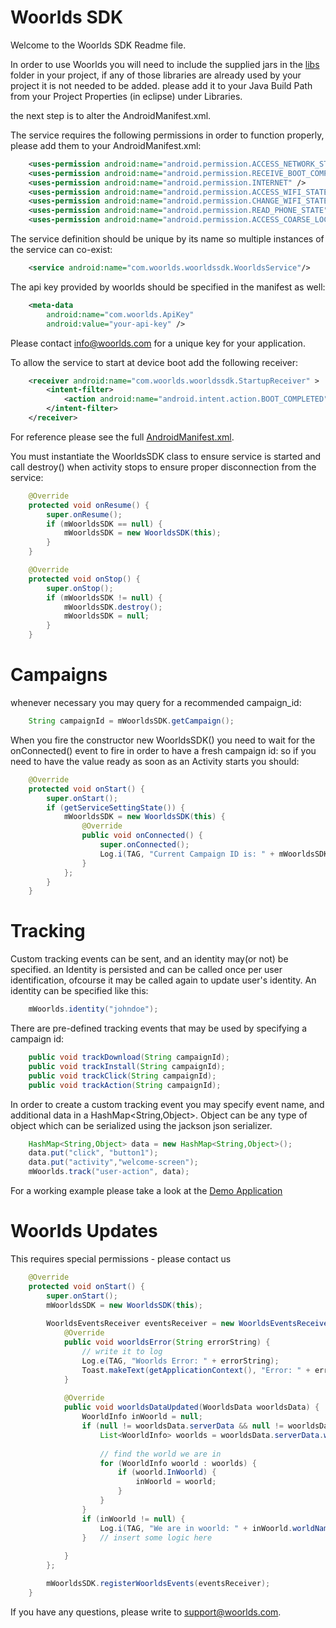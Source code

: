 Woorlds SDK
============

Welcome to the Woorlds SDK Readme file.

In order to use Woorlds you will need to include the supplied jars in the [libs](WoorldsDemo/libs) folder in your project, if any of those libraries are already used by your project it is not needed to be added. please add it to your Java Build Path from your Project Properties (in eclipse) under Libraries.

the next step is to alter the AndroidManifest.xml.

The service requires the following permissions in order to function properly, please add them to your AndroidManifest.xml:
```xml
    <uses-permission android:name="android.permission.ACCESS_NETWORK_STATE" />
    <uses-permission android:name="android.permission.RECEIVE_BOOT_COMPLETED" />
    <uses-permission android:name="android.permission.INTERNET" />
    <uses-permission android:name="android.permission.ACCESS_WIFI_STATE" />
    <uses-permission android:name="android.permission.CHANGE_WIFI_STATE" />
    <uses-permission android:name="android.permission.READ_PHONE_STATE" />
    <uses-permission android:name="android.permission.ACCESS_COARSE_LOCATION" />
```
The service definition should be unique by its name so multiple instances of the service can co-exist:

```xml
    <service android:name="com.woorlds.woorldssdk.WoorldsService"/>
```

The api key provided by woorlds should be specified in the manifest as well:
```xml
    <meta-data
        android:name="com.woorlds.ApiKey"
        android:value="your-api-key" />
```

Please contact info@woorlds.com for a unique key for your application.

To allow the service to start at device boot add the following receiver:
```xml
    <receiver android:name="com.woorlds.woorldssdk.StartupReceiver" >
        <intent-filter>
            <action android:name="android.intent.action.BOOT_COMPLETED" />
        </intent-filter>
    </receiver>
```
For reference please see the full [AndroidManifest.xml](WoorldsDemo/AndroidManifest.xml).


You must instantiate the WoorldsSDK class to ensure service is started and call destroy() when activity stops to ensure proper disconnection from the service:
```java
    @Override
    protected void onResume() {
        super.onResume();
        if (mWoorldsSDK == null) {
            mWoorldsSDK = new WoorldsSDK(this);
        }
    }

    @Override
    protected void onStop() {
        super.onStop();
        if (mWoorldsSDK != null) {
            mWoorldsSDK.destroy();
            mWoorldsSDK = null;
        }
    }

```

Campaigns
=========
whenever necessary you may query for a recommended campaign_id:
```java
    String campaignId = mWoorldsSDK.getCampaign();
```

When you fire the constructor new WoorldsSDK() you need to wait for the onConnected() event to fire in order to have a fresh campaign id:
so if you need to have the value ready as soon as an Activity starts you should:

```java
    @Override
    protected void onStart() {
        super.onStart();
        if (getServiceSettingState()) {
            mWoorldsSDK = new WoorldsSDK(this) {
                @Override
                public void onConnected() {                 
                    super.onConnected();
                    Log.i(TAG, "Current Campaign ID is: " + mWoorldsSDK.getCampaign()); 
                }
            };
        }
    }

```



Tracking
========
Custom tracking events can be sent, and an identity may(or not) be specified. an Identity is persisted and can be called once per user identification, ofcourse it may be called again to update user's identity. An identity can be specified like this:

```java
    mWoorlds.identity("johndoe");
```

There are pre-defined tracking events that may be used by specifying a campaign id:

```java
    public void trackDownload(String campaignId);
    public void trackInstall(String campaignId);
    public void trackClick(String campaignId);
    public void trackAction(String campaignId);
```

In order to create a custom tracking event you may specify event name, and additional data in a HashMap<String,Object>. Object can be any type of object which can be serialized using the jackson json serializer.
```java
    HashMap<String,Object> data = new HashMap<String,Object>();
    data.put("click", "button1");
    data.put("activity","welcome-screen");
    mWoorlds.track("user-action", data);
```
For a working example please take a look at the [Demo Application](WoorldsDemo/src/com/example/woorldsdemo/DemoActivity.java)


Woorlds Updates
===============
This requires special permissions - please contact us


```java
    @Override
    protected void onStart() {
        super.onStart();
        mWoorldsSDK = new WoorldsSDK(this);
    
        WoorldsEventsReceiver eventsReceiver = new WoorldsEventsReceiver() {
            @Override
            public void woorldsError(String errorString) {
                // write it to log
                Log.e(TAG, "Woorlds Error: " + errorString);
                Toast.makeText(getApplicationContext(), "Error: " + errorString, Toast.LENGTH_SHORT).show();
            }
        
            @Override
            public void woorldsDataUpdated(WoorldsData woorldsData) {
                WoorldInfo inWoorld = null;
                if (null != woorldsData.serverData && null != woorldsData.serverData.wifiWorlds) {
                    List<WoorldInfo> woorlds = woorldsData.serverData.wifiWorlds;
                    
                    // find the world we are in
                    for (WoorldInfo woorld : woorlds) {
                        if (woorld.InWoorld) {
                            inWoorld = woorld;
                        }
                    }
                }
                if (inWoorld != null) {
                    Log.i(TAG, "We are in woorld: " + inWoorld.worldName);
                }   // insert some logic here
                
            }
        };

        mWoorldsSDK.registerWoorldsEvents(eventsReceiver);
    }
```

If you have any questions, please write to <support@woorlds.com>.
